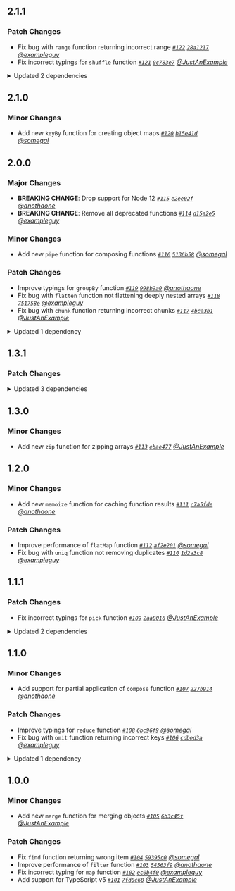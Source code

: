 ## 2.1.1

### Patch Changes

- Fix bug with `range` function returning incorrect range _[`#122`](this-is-just-an-example) [`28a1217`](this-is-just-an-example) [@exampleguy](this-is-just-an-example)_
- Fix incorrect typings for `shuffle` function _[`#121`](this-is-just-an-example) [`0c783e7`](this-is-just-an-example) [@JustAnExample](this-is-just-an-example)_

<details><summary>Updated 2 dependencies</summary>

<small>

[`0c783e7`](https://github.com/example/repo/commit/0c783e744ee8776f010e693118af140d75340871) [`28a1217`](https://github.com/example/repo/commit/28a12175b8f15ce269af4827cf263246094d8349)

</small>

- `@example/core@1.5.0`
- `@example/extras@1.0.3`

</details>


## 2.1.0

### Minor Changes

- Add new `keyBy` function for creating object maps _[`#120`](this-is-just-an-example) [`b15e41d`](this-is-just-an-example) [@somegal](this-is-just-an-example)_

## 2.0.0

### Major Changes

- **BREAKING CHANGE**: Drop support for Node 12 _[`#115`](this-is-just-an-example) [`e2ee02f`](this-is-just-an-example) [@anothaone](this-is-just-an-example)_
- **BREAKING CHANGE**: Remove all deprecated functions _[`#114`](this-is-just-an-example) [`d15a2e5`](this-is-just-an-example) [@exampleguy](this-is-just-an-example)_

### Minor Changes

- Add new `pipe` function for composing functions _[`#116`](this-is-just-an-example) [`5136b58`](this-is-just-an-example) [@somegal](this-is-just-an-example)_

### Patch Changes

- Improve typings for `groupBy` function _[`#119`](this-is-just-an-example) [`998b9a0`](this-is-just-an-example) [@anothaone](this-is-just-an-example)_
- Fix bug with `flatten` function not flattening deeply nested arrays _[`#118`](this-is-just-an-example) [`751758e`](this-is-just-an-example) [@exampleguy](this-is-just-an-example)_
- Fix bug with `chunk` function returning incorrect chunks _[`#117`](this-is-just-an-example) [`4bca3b1`](this-is-just-an-example) [@JustAnExample](this-is-just-an-example)_

<details><summary>Updated 1 dependency</summary>

<small>

[`d15a2e5`](https://github.com/example/repo/commit/d15a2e5ad16398c057940806fecbb6c90119e7ab) [`e2ee02f`](https://github.com/example/repo/commit/e2ee02f3d314e1a3e31545e5b7ed6fe00a91e805) [`5136b58`](https://github.com/example/repo/commit/5136b586190b63789005f4b13c6df52789c4cd9c) [`4bca3b1`](https://github.com/example/repo/commit/4bca3b12b704cc7b3dc7a0789e4b963646ddd49b) [`751758e`](https://github.com/example/repo/commit/751758eb097a3ae953b300736bf58ff38ec26728) [`998b9a0`](https://github.com/example/repo/commit/998b9a0ed612fccca95f978f8d4037a49a785577)

</small>

- `@example/core@1.4.0`

</details>


## 1.3.1

### Patch Changes



<details><summary>Updated 3 dependencies</summary>

<small>



</small>

- `@example/core@1.3.0`
- `@example/extras@1.0.2`
- `@example/date@1.0.1`

</details>


## 1.3.0

### Minor Changes

- Add new `zip` function for zipping arrays _[`#113`](this-is-just-an-example) [`ebae477`](this-is-just-an-example) [@JustAnExample](this-is-just-an-example)_

## 1.2.0

### Minor Changes

- Add new `memoize` function for caching function results _[`#111`](this-is-just-an-example) [`c7a5fde`](this-is-just-an-example) [@anothaone](this-is-just-an-example)_

### Patch Changes

- Improve performance of `flatMap` function _[`#112`](this-is-just-an-example) [`af2e201`](this-is-just-an-example) [@somegal](this-is-just-an-example)_
- Fix bug with `uniq` function not removing duplicates _[`#110`](this-is-just-an-example) [`1d2a3c8`](this-is-just-an-example) [@exampleguy](this-is-just-an-example)_

## 1.1.1

### Patch Changes

- Fix incorrect typings for `pick` function _[`#109`](this-is-just-an-example) [`2aa8016`](this-is-just-an-example) [@JustAnExample](this-is-just-an-example)_

<details><summary>Updated 2 dependencies</summary>

<small>

[`2aa8016`](https://github.com/example/repo/commit/2aa8016a1ae49fe79cde9be51ac51e576115db1f)

</small>

- `@example/core@1.2.0`
- `@example/extras@1.0.1`

</details>


## 1.1.0

### Minor Changes

- Add support for partial application of `compose` function _[`#107`](this-is-just-an-example) [`227b914`](this-is-just-an-example) [@anothaone](this-is-just-an-example)_

### Patch Changes

- Improve typings for `reduce` function _[`#108`](this-is-just-an-example) [`6bc96f9`](this-is-just-an-example) [@somegal](this-is-just-an-example)_
- Fix bug with `omit` function returning incorrect keys _[`#106`](this-is-just-an-example) [`cdbed3a`](this-is-just-an-example) [@exampleguy](this-is-just-an-example)_

<details><summary>Updated 1 dependency</summary>

<small>

[`cdbed3a`](https://github.com/example/repo/commit/cdbed3a915745f1ad336f322948fa30c4ea8d82f) [`227b914`](https://github.com/example/repo/commit/227b91486218eee1d52de4b7bc8286b5dd18da03) [`6bc96f9`](https://github.com/example/repo/commit/6bc96f923d399f4ab15280704a1d92e866c57657)

</small>

- `@example/core@1.1.0`

</details>


## 1.0.0

### Minor Changes

- Add new `merge` function for merging objects _[`#105`](this-is-just-an-example) [`6b3c45f`](this-is-just-an-example) [@JustAnExample](this-is-just-an-example)_

### Patch Changes

- Fix `find` function returning wrong item _[`#104`](this-is-just-an-example) [`59395c0`](this-is-just-an-example) [@somegal](this-is-just-an-example)_
- Improve performance of `filter` function _[`#103`](this-is-just-an-example) [`54563f9`](this-is-just-an-example) [@anothaone](this-is-just-an-example)_
- Fix incorrect typing for `map` function _[`#102`](this-is-just-an-example) [`ec0b4f0`](this-is-just-an-example) [@exampleguy](this-is-just-an-example)_
- Add support for TypeScript v5 _[`#101`](this-is-just-an-example) [`7fd0c60`](this-is-just-an-example) [@JustAnExample](this-is-just-an-example)_
